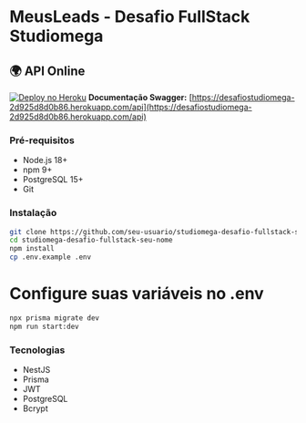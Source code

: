# MeusLeads - Desafio FullStack Studiomega

## 🌍 API Online
[![Deploy no Heroku](https://www.herokucdn.com/deploy/button.svg)](https://desafiostudiomega-2d925d8d0b86.herokuapp.com/)
**Documentação Swagger:** [https://desafiostudiomega-2d925d8d0b86.herokuapp.com/api](https://desafiostudiomega-2d925d8d0b86.herokuapp.com/api)

### Pré-requisitos
- Node.js 18+
- npm 9+
- PostgreSQL 15+
- Git

### Instalação
```bash
git clone https://github.com/seu-usuario/studiomega-desafio-fullstack-seu-nome
cd studiomega-desafio-fullstack-seu-nome
npm install
cp .env.example .env
```
# Configure suas variáveis no .env
```bash
npx prisma migrate dev
npm run start:dev
```

### Tecnologias
- NestJS
- Prisma
- JWT
- PostgreSQL
- Bcrypt

